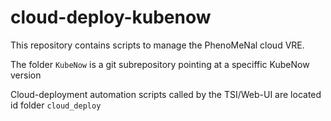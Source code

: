 # cloud-deploy-kubenow
This repository contains scripts to manage the PhenoMeNal cloud VRE.

The folder `KubeNow` is a git subrepository pointing at a speciffic KubeNow version

Cloud-deployment automation scripts called by the TSI/Web-UI are located id folder `cloud_deploy`



